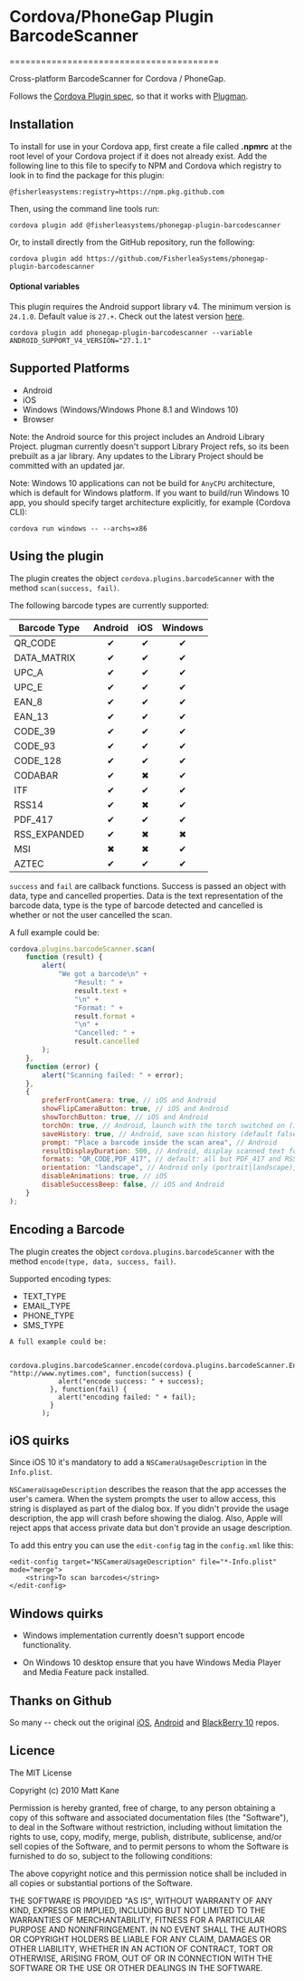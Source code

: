 # Cordova/PhoneGap Plugin BarcodeScanner

========================================

Cross-platform BarcodeScanner for Cordova / PhoneGap.

Follows the [Cordova Plugin spec](https://cordova.apache.org/docs/en/latest/plugin_ref/spec.html), so that it works with [Plugman](https://github.com/apache/cordova-plugman).

## Installation

To install for use in your Cordova app, first create a file called **.npmrc** at the root level of your Cordova project if it does not already exist. Add the following line to this file to specify to NPM and Cordova which registry to look in to find the package for this plugin:

    @fisherleasystems:registry=https://npm.pkg.github.com

Then, using the command line tools run:

    cordova plugin add @fisherleasystems/phonegap-plugin-barcodescanner

Or, to install directly from the GitHub repository, run the following:

    cordova plugin add https://github.com/FisherleaSystems/phonegap-plugin-barcodescanner

#### Optional variables

This plugin requires the Android support library v4. The minimum version is `24.1.0`. Default value is `27.+`. Check out the latest version [here](https://developer.android.com/topic/libraries/support-library/revisions.html).

```
cordova plugin add phonegap-plugin-barcodescanner --variable ANDROID_SUPPORT_V4_VERSION="27.1.1"
```

## Supported Platforms

-   Android
-   iOS
-   Windows (Windows/Windows Phone 8.1 and Windows 10)
-   Browser

Note: the Android source for this project includes an Android Library Project.
plugman currently doesn't support Library Project refs, so its been
prebuilt as a jar library. Any updates to the Library Project should be
committed with an updated jar.

Note: Windows 10 applications can not be build for `AnyCPU` architecture, which is default for Windows platform. If you want to build/run Windows 10 app, you should specify target architecture explicitly, for example (Cordova CLI):

```
cordova run windows -- --archs=x86
```

## Using the plugin

The plugin creates the object `cordova.plugins.barcodeScanner` with the method `scan(success, fail)`.

The following barcode types are currently supported:

| Barcode Type | Android | iOS | Windows |
| ------------ | :-----: | :-: | :-----: |
| QR_CODE      |    ✔    |  ✔  |    ✔    |
| DATA_MATRIX  |    ✔    |  ✔  |    ✔    |
| UPC_A        |    ✔    |  ✔  |    ✔    |
| UPC_E        |    ✔    |  ✔  |    ✔    |
| EAN_8        |    ✔    |  ✔  |    ✔    |
| EAN_13       |    ✔    |  ✔  |    ✔    |
| CODE_39      |    ✔    |  ✔  |    ✔    |
| CODE_93      |    ✔    |  ✔  |    ✔    |
| CODE_128     |    ✔    |  ✔  |    ✔    |
| CODABAR      |    ✔    |  ✖  |    ✔    |
| ITF          |    ✔    |  ✔  |    ✔    |
| RSS14        |    ✔    |  ✖  |    ✔    |
| PDF_417      |    ✔    |  ✔  |    ✔    |
| RSS_EXPANDED |    ✔    |  ✖  |    ✖    |
| MSI          |    ✖    |  ✖  |    ✔    |
| AZTEC        |    ✔    |  ✔  |    ✔    |

`success` and `fail` are callback functions. Success is passed an object with data, type and cancelled properties. Data is the text representation of the barcode data, type is the type of barcode detected and cancelled is whether or not the user cancelled the scan.

A full example could be:

```js
cordova.plugins.barcodeScanner.scan(
    function (result) {
        alert(
            "We got a barcode\n" +
                "Result: " +
                result.text +
                "\n" +
                "Format: " +
                result.format +
                "\n" +
                "Cancelled: " +
                result.cancelled
        );
    },
    function (error) {
        alert("Scanning failed: " + error);
    },
    {
        preferFrontCamera: true, // iOS and Android
        showFlipCameraButton: true, // iOS and Android
        showTorchButton: true, // iOS and Android
        torchOn: true, // Android, launch with the torch switched on (if available)
        saveHistory: true, // Android, save scan history (default false)
        prompt: "Place a barcode inside the scan area", // Android
        resultDisplayDuration: 500, // Android, display scanned text for X ms. 0 suppresses it entirely, default 1500
        formats: "QR_CODE,PDF_417", // default: all but PDF_417 and RSS_EXPANDED
        orientation: "landscape", // Android only (portrait|landscape), default unset so it rotates with the device
        disableAnimations: true, // iOS
        disableSuccessBeep: false, // iOS and Android
    }
);
```

## Encoding a Barcode

The plugin creates the object `cordova.plugins.barcodeScanner` with the method `encode(type, data, success, fail)`.

Supported encoding types:

-   TEXT_TYPE
-   EMAIL_TYPE
-   PHONE_TYPE
-   SMS_TYPE

```
A full example could be:

   cordova.plugins.barcodeScanner.encode(cordova.plugins.barcodeScanner.Encode.TEXT_TYPE, "http://www.nytimes.com", function(success) {
            alert("encode success: " + success);
          }, function(fail) {
            alert("encoding failed: " + fail);
          }
        );
```

## iOS quirks

Since iOS 10 it's mandatory to add a `NSCameraUsageDescription` in the `Info.plist`.

`NSCameraUsageDescription` describes the reason that the app accesses the user's camera.
When the system prompts the user to allow access, this string is displayed as part of the dialog box. If you didn't provide the usage description, the app will crash before showing the dialog. Also, Apple will reject apps that access private data but don't provide an usage description.

To add this entry you can use the `edit-config` tag in the `config.xml` like this:

```
<edit-config target="NSCameraUsageDescription" file="*-Info.plist" mode="merge">
    <string>To scan barcodes</string>
</edit-config>
```

## Windows quirks

-   Windows implementation currently doesn't support encode functionality.

-   On Windows 10 desktop ensure that you have Windows Media Player and Media Feature pack installed.

## Thanks on Github

So many -- check out the original [iOS](https://github.com/phonegap/phonegap-plugins/tree/DEPRECATED/iOS/BarcodeScanner), [Android](https://github.com/phonegap/phonegap-plugins/tree/DEPRECATED/Android/BarcodeScanner) and
[BlackBerry 10](https://github.com/blackberry/WebWorks-Community-APIs/tree/master/BB10-Cordova/BarcodeScanner) repos.

## Licence

The MIT License

Copyright (c) 2010 Matt Kane

Permission is hereby granted, free of charge, to any person obtaining a copy
of this software and associated documentation files (the "Software"), to deal
in the Software without restriction, including without limitation the rights
to use, copy, modify, merge, publish, distribute, sublicense, and/or sell
copies of the Software, and to permit persons to whom the Software is
furnished to do so, subject to the following conditions:

The above copyright notice and this permission notice shall be included in
all copies or substantial portions of the Software.

THE SOFTWARE IS PROVIDED "AS IS", WITHOUT WARRANTY OF ANY KIND, EXPRESS OR
IMPLIED, INCLUDING BUT NOT LIMITED TO THE WARRANTIES OF MERCHANTABILITY,
FITNESS FOR A PARTICULAR PURPOSE AND NONINFRINGEMENT. IN NO EVENT SHALL THE
AUTHORS OR COPYRIGHT HOLDERS BE LIABLE FOR ANY CLAIM, DAMAGES OR OTHER
LIABILITY, WHETHER IN AN ACTION OF CONTRACT, TORT OR OTHERWISE, ARISING FROM,
OUT OF OR IN CONNECTION WITH THE SOFTWARE OR THE USE OR OTHER DEALINGS IN
THE SOFTWARE.

